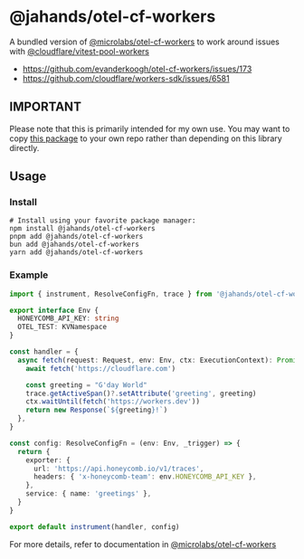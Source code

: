 # @jahands/otel-cf-workers

A bundled version of [@microlabs/otel-cf-workers](https://www.npmjs.com/package/@microlabs/otel-cf-workers) to work around issues with [@cloudflare/vitest-pool-workers](https://www.npmjs.com/package/@cloudflare/vitest-pool-workers)

- https://github.com/evanderkoogh/otel-cf-workers/issues/173
- https://github.com/cloudflare/workers-sdk/issues/6581

## IMPORTANT

Please note that this is primarily intended for my own use. You may want to copy [this package](https://github.com/jahands/workers-packages/blob/main/packages/otel-cf-workers) to your own repo rather than depending on this library directly.

## Usage

### Install

```shell
# Install using your favorite package manager:
npm install @jahands/otel-cf-workers
pnpm add @jahands/otel-cf-workers
bun add @jahands/otel-cf-workers
yarn add @jahands/otel-cf-workers
```

### Example

```ts
import { instrument, ResolveConfigFn, trace } from '@jahands/otel-cf-workers'

export interface Env {
  HONEYCOMB_API_KEY: string
  OTEL_TEST: KVNamespace
}

const handler = {
  async fetch(request: Request, env: Env, ctx: ExecutionContext): Promise<Response> {
    await fetch('https://cloudflare.com')

    const greeting = "G'day World"
    trace.getActiveSpan()?.setAttribute('greeting', greeting)
    ctx.waitUntil(fetch('https://workers.dev'))
    return new Response(`${greeting}!`)
  },
}

const config: ResolveConfigFn = (env: Env, _trigger) => {
  return {
    exporter: {
      url: 'https://api.honeycomb.io/v1/traces',
      headers: { 'x-honeycomb-team': env.HONEYCOMB_API_KEY },
    },
    service: { name: 'greetings' },
  }
}

export default instrument(handler, config)
```

For more details, refer to documentation in [@microlabs/otel-cf-workers](https://www.npmjs.com/package/@microlabs/otel-cf-workers)
